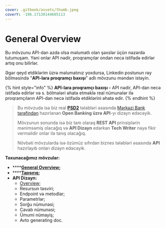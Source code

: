 ```yaml
---
cover: .gitbook/assets/thumb.jpeg
coverY: -196.17130144605113
---
```


# General Overview

Bu mövzunu API-dan azda olsa məlumatlı olan şəxslər üçün nəzərdə tutumuşam. Yəni onlar API nədir, proqramçılar ondan necə istifadə edirlər artıq onu bilirlər.

Əgər qeyd etdiklərim üzrə məlumatınız yoxdursa, Linkedin postunun rəy bölməsində "**API-lara proqramçı baxışı**" adlı mövzunu məndən istəyin.

{% hint style="info" %}
**API-lara proqramçı baxışı -** API nədir, API-dan necə istifadə edirlər və s. bölmələri əhatə etməklə real nümunələr ilə proqramçıların API-dan necə istifadə etdiklərini əhatə edir.
{% endhint %}

> Bu mövzuda isə biz real [**PSD2**](https://ec.europa.eu/info/law/payment-services-psd-2-directive-eu-2015-2366\_en) tələbləri əsasında [Mərkəzi Bank tərəfindən](https://anipay.az/open-banking) hazırlanan **Open Banking üzrə API**-yı dizayn edəcəyik.
>
> Mövzunun sonunda isə biz tam olaraq **REST API** prinsiplərin mənimsəmiş olacağıq və **API Dizayn** edərkən **Tech Writer** nəyə fikir verməlidir onlar ilə tanış olacağıq.
>
> Növbəti mövzularda isə özümüz sıfırdan biznes tələbləri əsasında **API** hazırlayıb onları dizayn edəcəyik.

**Toxunacağımız mövzular:**

* \*\*\*\*[**General Overview**](./)**;**
* \*\*\*\*[**Tapşırıq**](tapsiriq.md)**;**
* **API Dizayn:**
  * [Overview](api-reference-tutorial/api-reference-tutorial-overview.md);
  * Resursun təsviri;
  * Endpoint və metodlar;
  * Parametrlər;
  * Sorğu nümunəsi;
  * Cavab nümunəsi;
  * Ümumi nümayiş;
  * Avto generating doc.
